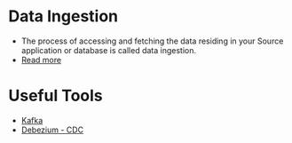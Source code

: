 # Data Ingestion
- The process of accessing and fetching the data residing in your Source application or database is called data ingestion.
- [Read more](https://docs.hevodata.com/data-ingestion/)

# Useful Tools
- [Kafka](../4_MessageBrokersEDA/Kafka/Readme.md)
- [Debezium - CDC](../3_Databases/15_ChangeDataCapture/Debezium.md)